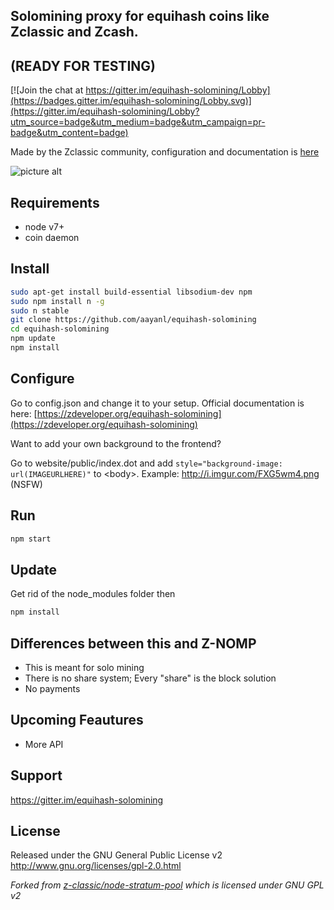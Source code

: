 ## Solomining proxy for equihash coins like Zclassic and Zcash.
## (READY FOR TESTING)

[![Join the chat at https://gitter.im/equihash-solomining/Lobby](https://badges.gitter.im/equihash-solomining/Lobby.svg)](https://gitter.im/equihash-solomining/Lobby?utm_source=badge&utm_medium=badge&utm_campaign=pr-badge&utm_content=badge)

Made by the Zclassic community, configuration and documentation is [here](https://zdeveloper.org/equihash-solomining)

![picture alt](http://i.imgur.com/xB9XdVF.png)

Requirements
------------
* node v7+
* coin daemon

Install
-------------

```bash
sudo apt-get install build-essential libsodium-dev npm
sudo npm install n -g
sudo n stable
git clone https://github.com/aayanl/equihash-solomining
cd equihash-solomining
npm update
npm install
```

Configure
-------------
Go to config.json and change it to your setup. Official documentation is here: [https://zdeveloper.org/equihash-solomining](https://zdeveloper.org/equihash-solomining)

Want to add your own background to the frontend? 

Go to website/public/index.dot and add `style="background-image: url(IMAGEURLHERE)"` to \<body\>. Example: http://i.imgur.com/FXG5wm4.png (NSFW)

Run
------------
```bash
npm start
```

Update
-------------
Get rid of the node_modules folder then 
```bash
npm install
```

Differences between this and Z-NOMP
------------
* This is meant for solo mining
* There is no share system; Every "share" is the block solution
* No payments

Upcoming Feautures
-------------
* More API

Support
-------------
https://gitter.im/equihash-solomining

License
-------
Released under the GNU General Public License v2
http://www.gnu.org/licenses/gpl-2.0.html

_Forked from [z-classic/node-stratum-pool](https://github.com/z-classic/node-stratum-pool) which is licensed under GNU GPL v2_
